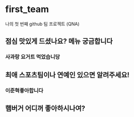 # first_team
나의 첫 번째 github 팀 프로젝트 (QNA)
## 점심 맛있게 드셨나요? 메뉴 궁금합니다
### 사과랑 요거트 먹었습니당
## 최애 스포츠팀이나 연예인 있으면 알려주세요!
### 이준혁좋아합니다
## 햄버거 어디꺼 좋아하시나여?
